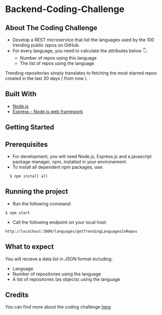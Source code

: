 # Backend-Coding-Challenge

## About The Coding Challenge

- Develop a REST microservice that list the languages used by the 100 trending public repos on GitHub.
- For every language, you need to calculate the attributes below 👇:
    - Number of repos using this language
    - The list of repos using the language

Trending repositories simply translates to fetching the most starred repos created in the last 30 days ( from now ).

## Built With

* [Node.js](https://nodejs.org/en/)
* [Express - Node.js web framework](https://expressjs.com/)


## Getting Started

## Prerequisites

- For development, you will need Node.js, Express.js and a javascript package manager, npm, installed in your environement.
- To install all dependent npm packages, use:
```
  $ npm install all
```

## Running the project

- Run the following command:

 ```
$ npm start
```
- Call the following endpoint on your local host:

```
http://localhost:3000/languages/getTrendingLanguagesInRepos
```

## What to expect

You will recieve a data list in JSON format including:

- Language
- Number of repositories using the language
- A list of repositories (as objects) using the language


## Credits

You can find more about the coding challenge [here](https://github.com/gemography/backend-coding-challenge/blob/master/README.md)
